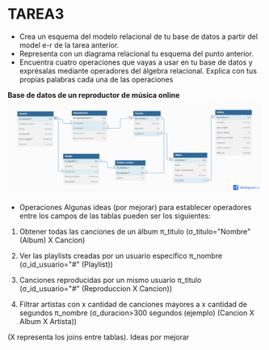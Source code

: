 # TAREA3
- Crea un esquema del modelo relacional de tu base de datos a partir del model e-r de la tarea anterior.
- Representa con un diagrama relacional tu esquema del punto anterior.
- Encuentra cuatro operaciones que vayas a usar en tu base de datos y exprésalas mediante operadores del álgebra relacional. Explica con tus propias palabras cada una de las operaciones

**Base de datos de un reproductor de música online**
![DiagramaRelacional](BD%20entidad-relacion.png)

- Operaciones
Algunas ideas (por mejorar) para establecer operadores entre los campos de las tablas pueden ser los siguientes:

1. Obtener todas las canciones de un álbum
π_titulo (σ_titulo="Nombre" (Album) X Cancion)

2. Ver las playlists creadas por un usuario específico
π_nombre (σ_id_usuario="#" (Playlist))

3. Canciones reproducidas por un mismo usuario
π_titulo (σ_id_usuario="#" (Reproduccion X Cancion))

4. Filtrar artistas con x cantidad de canciones mayores a x cantidad de segundos
π_nombre (σ_duracion>300 segundos (ejemplo) (Cancion X Album X Artista))

(X representa los joins entre tablas). Ideas por mejorar 